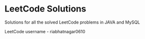 # LeetCode Solutions

Solutions for all the solved LeetCode problems in JAVA and MySQL

LeetCode username - riabhatnagar0610
